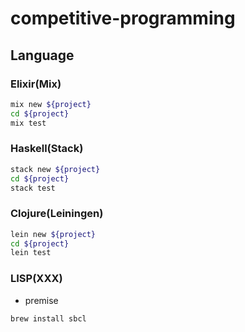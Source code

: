 # competitive-programming

## Language
### Elixir(Mix)
```bash
mix new ${project}
cd ${project}
mix test
```

### Haskell(Stack)
```bash
stack new ${project}
cd ${project}
stack test
```

### Clojure(Leiningen)
```bash
lein new ${project}
cd ${project}
lein test
```

### LISP(XXX)
- premise
```bash
brew install sbcl
```